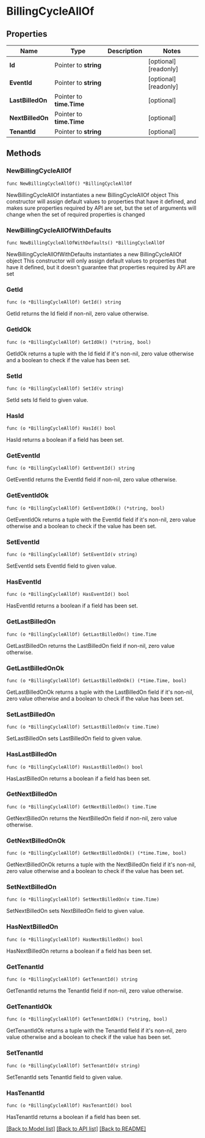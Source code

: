 # BillingCycleAllOf

## Properties

Name | Type | Description | Notes
------------ | ------------- | ------------- | -------------
**Id** | Pointer to **string** |  | [optional] [readonly] 
**EventId** | Pointer to **string** |  | [optional] [readonly] 
**LastBilledOn** | Pointer to **time.Time** |  | [optional] 
**NextBilledOn** | Pointer to **time.Time** |  | [optional] 
**TenantId** | Pointer to **string** |  | [optional] 

## Methods

### NewBillingCycleAllOf

`func NewBillingCycleAllOf() *BillingCycleAllOf`

NewBillingCycleAllOf instantiates a new BillingCycleAllOf object
This constructor will assign default values to properties that have it defined,
and makes sure properties required by API are set, but the set of arguments
will change when the set of required properties is changed

### NewBillingCycleAllOfWithDefaults

`func NewBillingCycleAllOfWithDefaults() *BillingCycleAllOf`

NewBillingCycleAllOfWithDefaults instantiates a new BillingCycleAllOf object
This constructor will only assign default values to properties that have it defined,
but it doesn't guarantee that properties required by API are set

### GetId

`func (o *BillingCycleAllOf) GetId() string`

GetId returns the Id field if non-nil, zero value otherwise.

### GetIdOk

`func (o *BillingCycleAllOf) GetIdOk() (*string, bool)`

GetIdOk returns a tuple with the Id field if it's non-nil, zero value otherwise
and a boolean to check if the value has been set.

### SetId

`func (o *BillingCycleAllOf) SetId(v string)`

SetId sets Id field to given value.

### HasId

`func (o *BillingCycleAllOf) HasId() bool`

HasId returns a boolean if a field has been set.

### GetEventId

`func (o *BillingCycleAllOf) GetEventId() string`

GetEventId returns the EventId field if non-nil, zero value otherwise.

### GetEventIdOk

`func (o *BillingCycleAllOf) GetEventIdOk() (*string, bool)`

GetEventIdOk returns a tuple with the EventId field if it's non-nil, zero value otherwise
and a boolean to check if the value has been set.

### SetEventId

`func (o *BillingCycleAllOf) SetEventId(v string)`

SetEventId sets EventId field to given value.

### HasEventId

`func (o *BillingCycleAllOf) HasEventId() bool`

HasEventId returns a boolean if a field has been set.

### GetLastBilledOn

`func (o *BillingCycleAllOf) GetLastBilledOn() time.Time`

GetLastBilledOn returns the LastBilledOn field if non-nil, zero value otherwise.

### GetLastBilledOnOk

`func (o *BillingCycleAllOf) GetLastBilledOnOk() (*time.Time, bool)`

GetLastBilledOnOk returns a tuple with the LastBilledOn field if it's non-nil, zero value otherwise
and a boolean to check if the value has been set.

### SetLastBilledOn

`func (o *BillingCycleAllOf) SetLastBilledOn(v time.Time)`

SetLastBilledOn sets LastBilledOn field to given value.

### HasLastBilledOn

`func (o *BillingCycleAllOf) HasLastBilledOn() bool`

HasLastBilledOn returns a boolean if a field has been set.

### GetNextBilledOn

`func (o *BillingCycleAllOf) GetNextBilledOn() time.Time`

GetNextBilledOn returns the NextBilledOn field if non-nil, zero value otherwise.

### GetNextBilledOnOk

`func (o *BillingCycleAllOf) GetNextBilledOnOk() (*time.Time, bool)`

GetNextBilledOnOk returns a tuple with the NextBilledOn field if it's non-nil, zero value otherwise
and a boolean to check if the value has been set.

### SetNextBilledOn

`func (o *BillingCycleAllOf) SetNextBilledOn(v time.Time)`

SetNextBilledOn sets NextBilledOn field to given value.

### HasNextBilledOn

`func (o *BillingCycleAllOf) HasNextBilledOn() bool`

HasNextBilledOn returns a boolean if a field has been set.

### GetTenantId

`func (o *BillingCycleAllOf) GetTenantId() string`

GetTenantId returns the TenantId field if non-nil, zero value otherwise.

### GetTenantIdOk

`func (o *BillingCycleAllOf) GetTenantIdOk() (*string, bool)`

GetTenantIdOk returns a tuple with the TenantId field if it's non-nil, zero value otherwise
and a boolean to check if the value has been set.

### SetTenantId

`func (o *BillingCycleAllOf) SetTenantId(v string)`

SetTenantId sets TenantId field to given value.

### HasTenantId

`func (o *BillingCycleAllOf) HasTenantId() bool`

HasTenantId returns a boolean if a field has been set.


[[Back to Model list]](../README.md#documentation-for-models) [[Back to API list]](../README.md#documentation-for-api-endpoints) [[Back to README]](../README.md)


